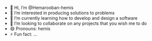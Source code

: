 - 👋 Hi, I’m @Hemarooban-hemis
- 👀 I’m interested in producing solutions to problems
- 🌱 I’m currently learning how to develop and design a software 
- 💞️ I’m looking to collaborate on any projects that you wish me to do
- 😄 Pronouns: hemis
- ⚡ Fun fact: ...

<!---
Hemarooban-hemis/Hemarooban-hemis is a ✨ special ✨ repository because its `README.md` (this file) appears on your GitHub profile.
You can click the Preview link to take a look at your changes.
--->
